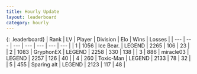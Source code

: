 ```yaml
---
title: Hourly Update
layout: leaderboard
category: hourly
---
```


{: .leaderboard}
| Rank | LV | Player | Division | Elo | Wins | Losses |
| --- | --- | --- | --- | --- | --- | --- |
| <span data-change="0">1</span> | 1056 | <span title="ID: 417840">Ice Bear.</span> | LEGEND | <span data-change="0">2265</span> | <span data-change="0">106</span> | <span data-change="0">23</span> |
| <span data-change="1">2</span> | 1083 | <span title="ID: 315148">GryphonEX</span> | LEGEND | <span data-change="6">2258</span> | <span data-change="1">330</span> | <span data-change="0">138</span> |
| <span data-change="-1">3</span> | 886 | <span title="ID: 416373">miracle03</span> | LEGEND | <span data-change="0">2257</span> | <span data-change="0">126</span> | <span data-change="0">40</span> |
| <span data-change="0">4</span> | 260 | <span title="ID: 521263">Toxic-Man</span> | LEGEND | <span data-change="0">2133</span> | <span data-change="0">78</span> | <span data-change="0">32</span> |
| <span data-change="2">5</span> | 455 | <span title="ID: 382502">Sparing alt</span> | LEGEND | <span data-change="8">2123</span> | <span data-change="2">117</span> | <span data-change="1">48</span> |